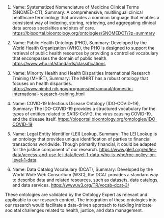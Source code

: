 1. Name: Systematized Nomenclature of Medicine Clinical Terms (SNOMED-CT), Summary: A comprehensive, multilingual clinical healthcare terminology that provides a common language that enables a consistent way of indexing, storing, retrieving, and aggregating clinical data across specialties and sites of care.
https://bioportal.bioontology.org/ontologies/SNOMEDCT/?p=summary

2. Name: Public Health Ontology (PHO), Summary: Developed by the World Health Organization (WHO), the PHO is designed to support the retrieval of public health resources by providing a controlled vocabulary that encompasses the domain of public health.
https://www.who.int/standards/classifications

3. Name: Minority Health and Health Disparities International Research Training (MHIRT), Summary: The MHIRT has a robust ontology that focuses on health disparities.
https://www.nimhd.nih.gov/programs/extramural/domestic-international-research-training.html

4. Name: COVID-19 Infectious Disease Ontology (IDO-COVID-19), Summary: The IDO-COVID-19 provides a structured vocabulary for the types of entities related to SARS-CoV-2, the virus causing COVID-19, and the disease itself.
https://bioportal.bioontology.org/ontologies/IDO-COVID-19

5. Name: Legal Entity Identifier (LEI) Lookup, Summary: The LEI Lookup is an ontology that provides unique identification of parties to financial transactions worldwide. Though primarily financial, it could be adapted for the justice component of our research.
https://www.gleif.org/en/lei-data/access-and-use-lei-data/level-1-data-who-is-who/roc-policy-on-level-1-data

6. Name: Data Catalog Vocabulary (DCAT), Summary: Developed by the World Wide Web Consortium (W3C), the DCAT provides a standard way to describe data and related resources, such as datasets, data catalogs, and data services.
https://www.w3.org/TR/vocab-dcat-3/

These ontologies are validated by the Ontology Expert as relevant and applicable to our research context. The integration of these ontologies into our research would facilitate a data-driven approach to tackling intricate societal challenges related to health, justice, and data management.